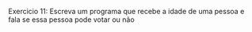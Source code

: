 Exercicio 11: Escreva um programa que recebe a idade de uma pessoa e fala se essa pessoa pode votar ou não
